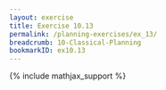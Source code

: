 ```yaml
---
layout: exercise
title: Exercise 10.13
permalink: /planning-exercises/ex_13/
breadcrumb: 10-Classical-Planning
bookmarkID: ex10.13
---
```


{% include mathjax_support %}
